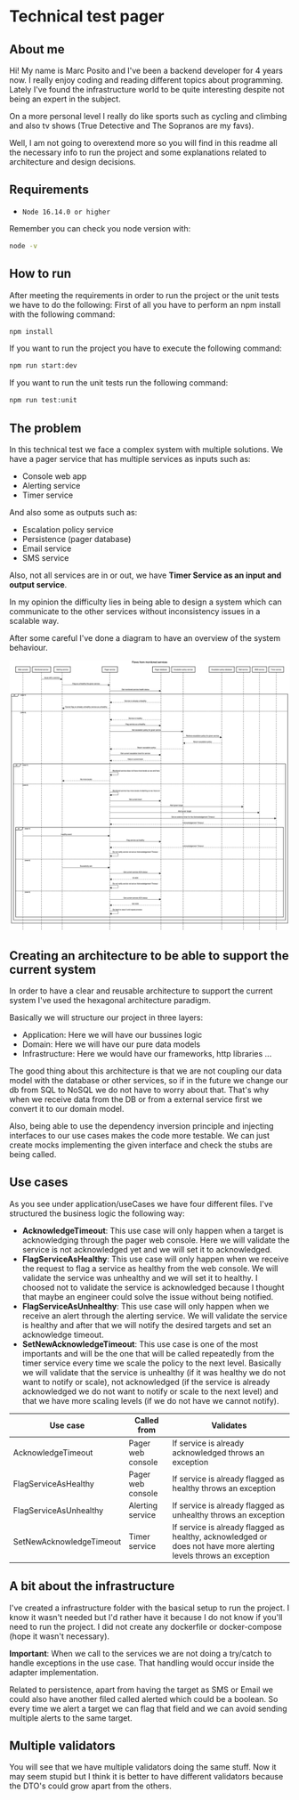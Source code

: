 # Technical test pager

## About me

Hi! My name is Marc Posito and I've been a backend developer for 4 years now. I really enjoy coding and reading different topics about programming. Lately I've found the infrastructure world to be quite interesting despite not being an expert in the subject.

On a more personal level I really do like sports such as cycling and climbing and also tv shows (True Detective and The Sopranos are my favs).

Well, I am not going to overextend more so you will find in this readme all the necessary info to run the project and some explanations related to architecture and design decisions.

## Requirements

- `Node 16.14.0 or higher`

Remember you can check you node version with:

```sh
node -v
```

## How to run

After meeting the requirements in order to run the project or the unit tests we have to do the following:
First of all you have to perform an npm install with the following command:

```sh
npm install
```

If you want to run the project you have to execute the following command:

```sh
npm run start:dev
```

If you want to run the unit tests run the following command:

```sh
npm run test:unit
```

## The problem

In this technical test we face a complex system with multiple solutions. We have a pager service that has multiple services as inputs such as:

- Console web app
- Alerting service
- Timer service

And also some as outputs such as:

- Escalation policy service
- Persistence (pager database)
- Email service
- SMS service

Also, not all services are in or out, we have **Timer Service as an input and output service**.

In my opinion the difficulty lies in being able to design a system which can communicate to the other services without inconsistency issues in a scalable way.

After some careful I've done a diagram to have an overview of the system behaviour.

![image info](./documentation/flows.png)

## Creating an architecture to be able to support the current system

In order to have a clear and reusable architecture to support the current system I've used the hexagonal architecture paradigm.

Basically we will structure our project in three layers:

- Application: Here we will have our bussines logic
- Domain: Here we will have our pure data models
- Infrastructure: Here we would have our frameworks, http libraries ...

The good thing about this architecture is that we are not coupling our data model with the database or other services, so if in the future we change our db from SQL to NoSQL we do not have to worry about that. That's why when we receive data from the DB or from a external service first we convert it to our domain model.

Also, being able to use the dependency inversion principle and injecting interfaces to our use cases makes the code more testable. We can just create mocks implementing the given interface and check the stubs are being called.

## Use cases

As you see under application/useCases we have four different files. I've structured the business logic the following way:

- **AcknowledgeTimeout**: This use case will only happen when a target is acknowledging through the pager web console. Here we will validate the service is not acknowledged yet and we will set it to acknowledged.
- **FlagServiceAsHealthy**: This use case will only happen when we receive the request to flag a service as healthy from the web console. We will validate the service was unhealthy and we will set it to healthy. I choosed not to validate the service is acknowledged because I thought that maybe an engineer could solve the issue without being notified.
- **FlagServiceAsUnhealthy**: This use case will only happen when we receive an alert through the alerting service. We will validate the service is healthy and after that we will notify the desired targets and set an acknowledge timeout.
- **SetNewAcknowledgeTimeout**: This use case is one of the most importants and will be the one that will be called repeatedly from the timer service every time we scale the policy to the next level. Basically we will validate that the service is unhealthy (if it was healthy we do not want to notify or scale), not acknowledged (if the service is already acknowledged we do not want to notify or scale to the next level) and that we have more scaling levels (if we do not have we cannot notify).

| Use case                 | Called from       | Validates                                                                                                        |
| ------------------------ | ----------------- | ---------------------------------------------------------------------------------------------------------------- |
| AcknowledgeTimeout       | Pager web console | If service is already acknowledged throws an exception                                                           |
| FlagServiceAsHealthy     | Pager web console | If service is already flagged as healthy throws an exception                                                     |
| FlagServiceAsUnhealthy   | Alerting service  | If service is already flagged as unhealthy throws an exception                                                   |
| SetNewAcknowledgeTimeout | Timer service     | If service is already flagged as healthy, acknowledged or does not have more alerting levels throws an exception |

## A bit about the infrastructure

I've created a infrastructure folder with the basical setup to run the project. I know it wasn't needed but I'd rather have it because I do not know if you'll need to run the project. I did not create any dockerfile or docker-compose (hope it wasn't necessary).

**Important**: When we call to the services we are not doing a try/catch to handle exceptions in the use case. That handling would occur inside the adapter implementation.

Related to persistence, apart from having the target as SMS or Email we could also have another filed called alerted which could be a boolean. So every time we alert a target we can flag that field and we can avoid sending multiple alerts to the same target.

## Multiple validators

You will see that we have multiple validators doing the same stuff. Now it may seem stupid but I think it is better to have different validators because the DTO's could grow apart from the others.
